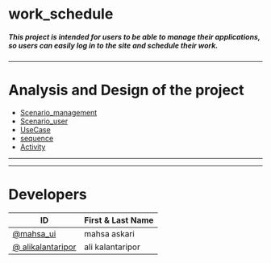 # work_schedule
##### This project is intended for users to be able to manage their applications, so users can easily log in to the site and schedule their work. 
---
# Analysis and Design of the project
* [Scenario_management][1]
* [Scenario_user][2]
* [UseCase][3]
* [sequence][4]
* [Activity][5]

---
---
# Developers
| ID | First & Last Name |
|----|-------------------|
|   [@mahsa_ui][6] | mahsa askari      |
|  [@ alikalantaripor][7] | ali  kalantaripor      |

  [1]: https://github.com/alikalantaripor/work_schedule/blob/master/documentiation/scenario.md
  [2]: https://github.com/alikalantaripor/work_schedule/blob/master/documentiation/scenario.md
  [3]: https://github.com/alikalantaripor/work_schedule/blob/master/documentiation/usecase.md
  [4]: https://github.com/alikalantaripor/work_schedule/blob/master/documentiation/sequence.md
  [5]: https://github.com/alikalantaripor/work_schedule/blob/master/documentiation/Activity1.md
  [6]: https://github.com/mahsa-ui
  [7]: https://github.com/alikalantaripor
